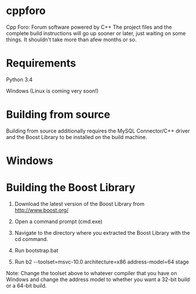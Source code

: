 cppforo
=======

Cpp Foro: Forum software powered by C++
The project files and the complete build instructions will go up sooner or later, just waiting on some things.
It shouldn't take more than afew months or so.


Requirements
=====
Python 3.4

Windows (Linux is coming very soon!)


Building from source
=====
Building from source additionally requires the MySQL Connector/C++ driver and the Boost Library to be installed on the build machine.

Windows
====
Building the Boost Library
===
1) Download the latest version of the Boost Library from http://www.boost.org/

2) Open a command prompt (cmd.exe)

3) Navigate to the directory where you extracted the Boost Library with the cd command.

4) Run bootstrap.bat

5) Run b2 --toolset=msvc-10.0 architecture=x86 address-model=64 stage

Note: Change the toolset above to whatever compiler that you have on Windows and change the address model to whether you want a 32-bit build or a 64-bit build.
